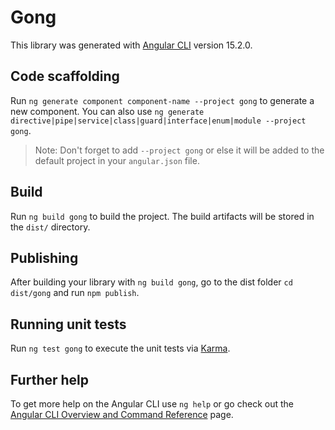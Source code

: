 # Gong

This library was generated with [Angular CLI](https://github.com/angular/angular-cli) version 15.2.0.

## Code scaffolding

Run `ng generate component component-name --project gong` to generate a new component. You can also use `ng generate directive|pipe|service|class|guard|interface|enum|module --project gong`.
> Note: Don't forget to add `--project gong` or else it will be added to the default project in your `angular.json` file. 

## Build

Run `ng build gong` to build the project. The build artifacts will be stored in the `dist/` directory.

## Publishing

After building your library with `ng build gong`, go to the dist folder `cd dist/gong` and run `npm publish`.

## Running unit tests

Run `ng test gong` to execute the unit tests via [Karma](https://karma-runner.github.io).

## Further help

To get more help on the Angular CLI use `ng help` or go check out the [Angular CLI Overview and Command Reference](https://angular.io/cli) page.
